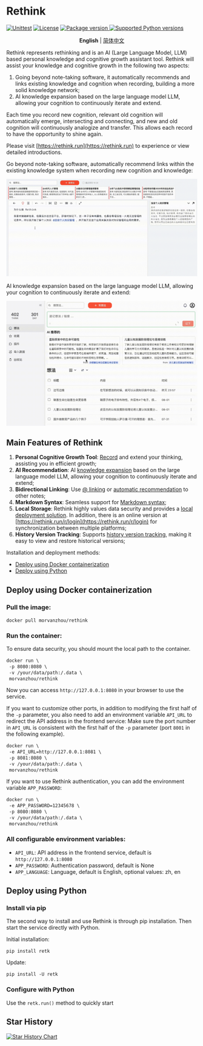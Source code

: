# Rethink

[![Unittest](https://github.com/MorvanZhou/rethink/actions/workflows/python-tests.yml/badge.svg)](https://github.com/MorvanZhou/rethink/actions/workflows/python-tests.yml)
[![License](https://img.shields.io/github/license/MorvanZhou/rethink)](https://github.com/MorvanZhou/rethink/blob/master/LICENSE)
<a href="https://pypi.org/project/retk" target="_blank">
<img src="https://img.shields.io/pypi/v/retk?color=%2334D058&label=pypi%20package" alt="Package version">
</a>
<a href="https://pypi.org/project/retk" target="_blank">
<img src="https://img.shields.io/pypi/pyversions/retk.svg?color=%2334D058" alt="Supported Python versions">
</a>

<p align="center">
  <strong>English</strong> | <a href="README_ZH.md" target="_blank">简体中文</a>
</p>


Rethink represents rethinking and is an AI (Large Language Model, LLM)
based personal knowledge and cognitive growth assistant tool.
Rethink will assist your knowledge and cognitive growth in the following two aspects:

1. Going beyond note-taking software,
   it automatically recommends and links existing knowledge and cognition when recording,
   building a more solid knowledge network;
2. AI knowledge expansion based on the large language model LLM,
   allowing your cognition to continuously iterate and extend.

Each time you record new cognition, relevant old cognition will automatically emerge,
intersecting and connecting, and new and old cognition will continuously analogize and transfer.
This allows each record to have the opportunity to shine again.

Please visit [https://rethink.run](https://rethink.run) to experience or view detailed introductions.

Go beyond note-taking software, automatically recommend links
within the existing knowledge system when recording new cognition and knowledge:

![internal link](https://github.com/MorvanZhou/rethink/raw/main/img/demo.gif)

AI knowledge expansion based on the large language model LLM,
allowing your cognition to continuously iterate and extend:

![AI recommend](https://github.com/MorvanZhou/rethink/raw/main/img/ai-recommend.gif)

## Main Features of Rethink

1. **Personal Cognitive Growth Tool**: [Record](https://rethink.run/guide/use/record.html) and extend your thinking,
   assisting you in efficient growth;
2. **AI Recommendation**: AI [knowledge expansion](https://rethink.run/guide/use/ai-extend.html) based on the large
   language model LLM, allowing your cognition to continuously iterate and extend;
3. **Bidirectional Linking**: Use [@ linking](https://rethink.run/guide/use/linking.html)
   or [automatic recommendation](https://rethink.run/guide/use/recommend.html) to other notes;
4. **Markdown Syntax**: Seamless support for [Markdown syntax](https://rethink.run/guide/use/markdown.html);
5. **Local Storage**: Rethink highly values data security and provides
   a [local deployment solution](https://rethink.run/guide/self-hosted/install.html).
   In addition, there is an online version at [https://rethink.run/r/login](https://rethink.run/r/login) for
   synchronization between multiple platforms;
6. **History Version Tracking**: Supports [history version tracking](https://rethink.run/guide/use/history.html), making
   it easy to view and restore historical versions;

Installation and deployment methods:

- [Deploy using Docker containerization](#deploy-using-docker-containerization)
- [Deploy using Python](#deploy-using-python)

## Deploy using Docker containerization

### Pull the image:

```shell
docker pull morvanzhou/rethink
```

### Run the container:

To ensure data security, you should mount the local path to the container.

```shell
docker run \
 -p 8080:8080 \
 -v /your/data/path:/.data \
 morvanzhou/rethink
```

Now you can access `http://127.0.0.1:8080` in your browser to use the service.

If you want to customize other ports, in addition to modifying the first half of the `-p` parameter, you also need to
add an environment variable `API_URL` to redirect the API address in the frontend service:
Make sure the port number in `API_URL` is consistent with the first half of the `-p` parameter (port `8001` in the
following example).

```shell 
docker run \
 -e API_URL=http://127.0.0.1:8081 \
 -p 8081:8080 \
 -v /your/data/path:/.data \
 morvanzhou/rethink
```

If you want to use Rethink authentication, you can add the environment variable `APP_PASSWORD`:

```shell
docker run \
 -e APP_PASSWORD=12345678 \
 -p 8080:8080 \
 -v /your/data/path:/.data \
 morvanzhou/rethink
```

### All configurable environment variables:

- `API_URL`: API address in the frontend service, default is `http://127.0.0.1:8080`
- `APP_PASSWORD`: Authentication password, default is None
- `APP_LANGUAGE`: Language, default is English, optional values: zh, en

## Deploy using Python

### Install via pip

The second way to install and use Rethink is through pip installation. Then start the service directly with Python.

Initial installation:

```shell
pip install retk
```

Update:

```shell
pip install -U retk
```

### Configure with Python

Use the `retk.run()` method to quickly start

## Star History

<a href="https://star-history.com/?utm_source=bestxtools.com#MorvanZhou/rethink&Date">
  <picture>
    <source media="(prefers-color-scheme: dark)" srcset="https://api.star-history.com/svg?repos=MorvanZhou/rethink&type=Date&theme=dark" />
    <source media="(prefers-color-scheme: light)" srcset="https://api.star-history.com/svg?repos=MorvanZhou/rethink&type=Date" />
    <img alt="Star History Chart" src="https://api.star-history.com/svg?repos=MorvanZhou/rethink&type=Date" />
  </picture>
</a>

